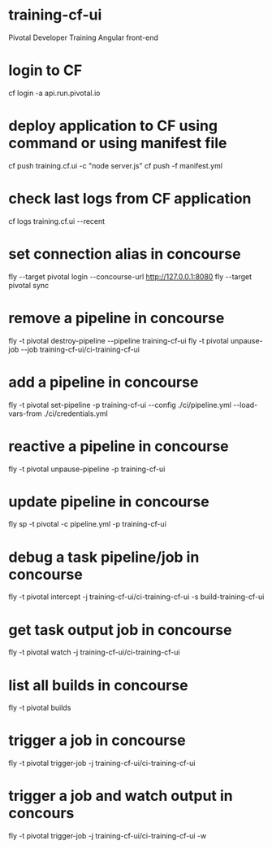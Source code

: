 # training-cf-ui
Pivotal Developer Training Angular front-end

# login to CF
cf login -a api.run.pivotal.io

# deploy application to CF using command or using manifest file
cf push training.cf.ui -c "node server.js"
cf push -f manifest.yml

# check last logs from CF application
cf logs training.cf.ui --recent
 
# set connection alias in concourse
fly --target pivotal login --concourse-url http://127.0.0.1:8080
fly --target pivotal sync

# remove a pipeline in concourse
fly -t pivotal destroy-pipeline --pipeline training-cf-ui
fly -t pivotal unpause-job --job training-cf-ui/ci-training-cf-ui

# add a pipeline in concourse
fly -t pivotal set-pipeline -p training-cf-ui --config ./ci/pipeline.yml --load-vars-from ./ci/credentials.yml

# reactive a pipeline in concourse
fly -t pivotal unpause-pipeline -p training-cf-ui

# update pipeline in concourse
fly sp -t pivotal -c pipeline.yml -p training-cf-ui

# debug a task pipeline/job in concourse
fly -t pivotal intercept -j training-cf-ui/ci-training-cf-ui -s build-training-cf-ui

# get task output job in concourse 
fly -t pivotal watch -j training-cf-ui/ci-training-cf-ui

# list all builds in concourse
fly -t pivotal builds

# trigger a job in concourse
fly -t pivotal trigger-job -j training-cf-ui/ci-training-cf-ui

# trigger a job and watch output in concours
fly -t pivotal trigger-job -j training-cf-ui/ci-training-cf-ui -w
